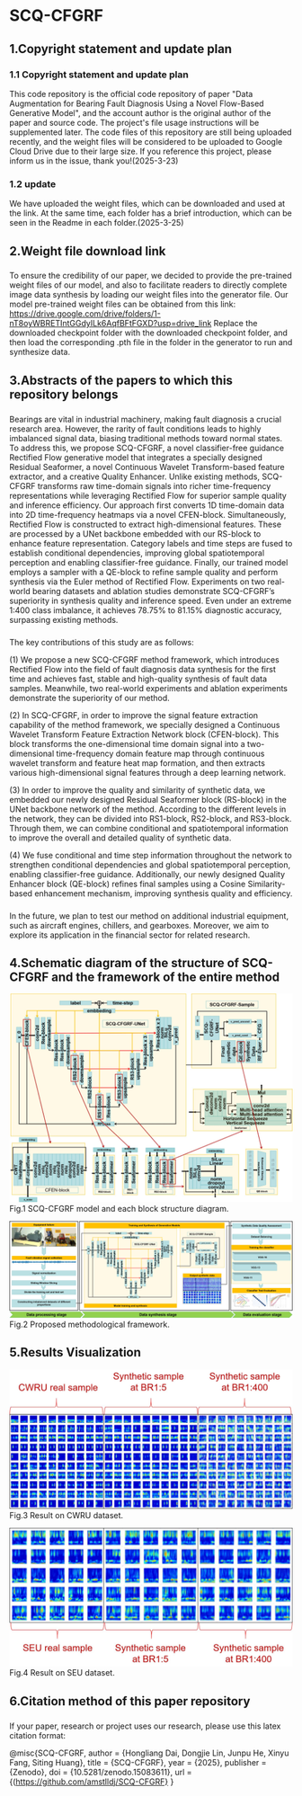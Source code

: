 # SCQ-CFGRF

## 1.Copyright statement and update plan
### 1.1 Copyright statement and update plan
This code repository is the official code repository of paper "Data Augmentation for Bearing Fault Diagnosis Using a Novel Flow-Based Generative Model", and the account author is the original author of the paper and source code. The project's file usage instructions will be supplemented later.
The code files of this repository are still being uploaded recently, and the weight files will be considered to be uploaded to Google Cloud Drive due to their large size. If you reference this project, please inform us in the issue, thank you!(2025-3-23)
### 1.2 update
We have uploaded the weight files, which can be downloaded and used at the link. At the same time, each folder has a brief introduction, which can be seen in the Readme in each folder.(2025-3-25)

## 2.Weight file download link
###
To ensure the credibility of our paper, we decided to provide the pre-trained weight files of our model, and also to facilitate readers to directly complete image data synthesis by loading our weight files into the generator file.
Our model pre-trained weight files can be obtained from this link:
https://drive.google.com/drive/folders/1-nT8oyWBRETIntGGdyILk6AqfBFtFGXD?usp=drive_link
Replace the downloaded checkpoint folder with the downloaded checkpoint folder, and then load the corresponding .pth file in the folder in the generator to run and synthesize data.

## 3.Abstracts of the papers to which this repository belongs
###
Bearings are vital in industrial machinery, making fault diagnosis a crucial research area. However, the rarity of fault conditions leads to highly imbalanced signal data, biasing traditional methods toward normal states. To address this, we propose SCQ-CFGRF, a novel classifier-free guidance Rectified Flow generative model that integrates a specially designed Residual Seaformer, a novel Continuous Wavelet Transform-based feature extractor, and a creative Quality Enhancer. Unlike existing methods, SCQ-CFGRF transforms raw time-domain signals into richer time-frequency representations while leveraging Rectified Flow for superior sample quality and inference efficiency. Our approach first converts 1D time-domain data into 2D time-frequency heatmaps via a novel CFEN-block. Simultaneously, Rectified Flow is constructed to extract high-dimensional features. These are processed by a UNet backbone embedded with our RS-block to enhance feature representation. Category labels and time steps are fused to establish conditional dependencies, improving global spatiotemporal perception and enabling classifier-free guidance. Finally, our trained model employs a sampler with a QE-block to refine sample quality and perform synthesis via the Euler method of Rectified Flow. Experiments on two real-world bearing datasets and ablation studies demonstrate SCQ-CFGRF’s superiority in synthesis quality and inference speed. Even under an extreme 1:400 class imbalance, it achieves 78.75\% to 81.15\% diagnostic accuracy, surpassing existing methods. 
###
The key contributions of this study are as follows:

(1) We propose a new SCQ-CFGRF method framework, which introduces Rectified Flow into the field of fault diagnosis data synthesis for the first time and achieves fast, stable and high-quality synthesis of fault data samples. Meanwhile, two real-world experiments and ablation experiments demonstrate the superiority of our method.

(2) In SCQ-CFGRF, in order to improve the signal feature extraction capability of the method framework, we specially designed a Continuous Wavelet Transform Feature Extraction Network block (CFEN-block). This block transforms the one-dimensional time domain signal into a two-dimensional time-frequency domain feature map through continuous wavelet transform and feature heat map formation, and then extracts various high-dimensional signal features through a deep learning network.

(3) In order to improve the quality and similarity of synthetic data, we embedded our newly designed Residual Seaformer block (RS-block) in the UNet backbone network of the method. According to the different levels in the network, they can be divided into RS1-block, RS2-block, and RS3-block. Through them, we can combine conditional and spatiotemporal information to improve the overall and detailed quality of synthetic data.

(4) We fuse conditional and time step information throughout the network to strengthen conditional dependencies and global spatiotemporal perception, enabling classifier-free guidance. Additionally, our newly designed Quality Enhancer block (QE-block) refines final samples using a Cosine Similarity-based enhancement mechanism, improving synthesis quality and efficiency.

###
In the future, we plan to test our method on additional industrial equipment, such as aircraft engines, chillers, and gearboxes. Moreover, we aim to explore its application in the financial sector for related research.

## 4.Schematic diagram of the structure of SCQ-CFGRF and the framework of the entire method

![Example Image](Fig/SCQ-CFGRF-blocks.jpg)
Fig.1 SCQ-CFGRF model and each block structure diagram.

![Example Image](Fig/SCQ-CFGRF.jpg)
Fig.2 Proposed methodological framework.

## 5.Results Visualization

![Example Image](Fig/cwru_result.jpg)
Fig.3 Result on CWRU dataset.

![Example Image](Fig/seu_result.jpg)
Fig.4 Result on SEU dataset.


## 6.Citation method of this paper repository
###
If your paper, research or project uses our research, please use this latex citation format:

@misc{SCQ-CFGRF,
  author = {Hongliang Dai, Dongjie Lin, Junpu He, Xinyu Fang, Siting Huang},
  title = {SCQ-CFGRF},
  year = {2025},
  publisher = {Zenodo},
  doi = {10.5281/zenodo.15083611},
  url = {(https://github.com/amstlldj/SCQ-CFGRF}
}


